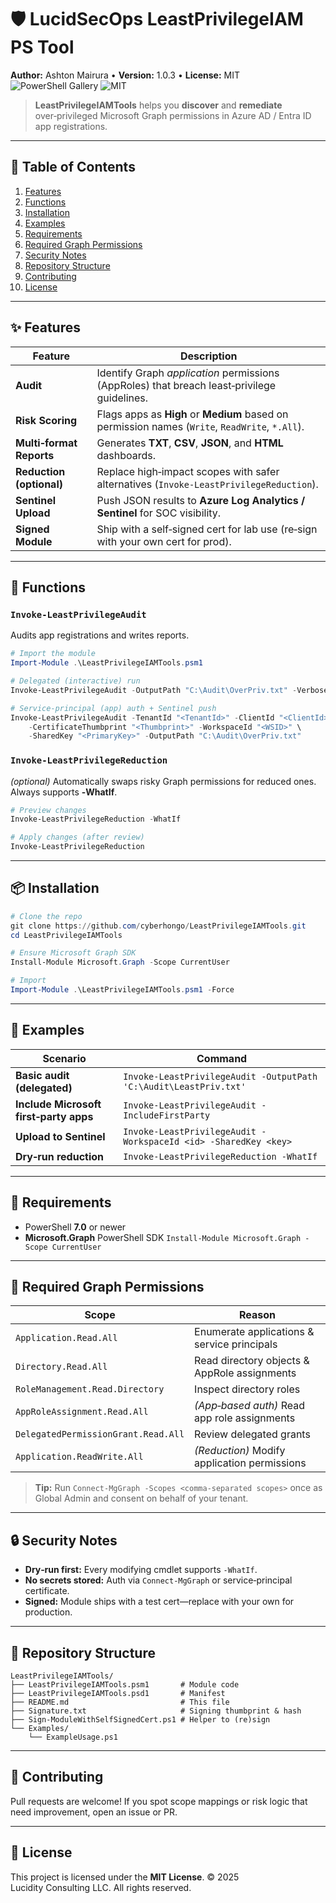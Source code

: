 # 🛡️ LucidSecOps LeastPrivilegeIAM PS Tool

**Author:** Ashton Mairura • **Version:** 1.0.3 • **License:** MIT
![PowerShell Gallery](https://img.shields.io/badge/PowerShellGallery-v1.0.3-blue?logo=powershell) ![MIT](https://img.shields.io/badge/License-MIT-green)

> **LeastPrivilegeIAMTools** helps you **discover** and **remediate** over‑privileged Microsoft Graph permissions in Azure AD / Entra ID app registrations.

---

## 📑 Table of Contents

1. [Features](#features)
2. [Functions](#functions)
3. [Installation](#installation)
4. [Examples](#examples)
5. [Requirements](#requirements)
6. [Required Graph Permissions](#required-graph-permissions)
7. [Security Notes](#security-notes)
8. [Repository Structure](#repository-structure)
9. [Contributing](#contributing)
10. [License](#license)

---

## ✨ Features

| Feature                  | Description                                                                                     |
| ------------------------ | ----------------------------------------------------------------------------------------------- |
| **Audit**                | Identify Graph *application* permissions (AppRoles) that breach least‑privilege guidelines.     |
| **Risk Scoring**         | Flags apps as **High** or **Medium** based on permission names (`Write`, `ReadWrite`, `*.All`). |
| **Multi‑format Reports** | Generates **TXT**, **CSV**, **JSON**, and **HTML** dashboards.                                  |
| **Reduction (optional)** | Replace high‑impact scopes with safer alternatives (`Invoke‑LeastPrivilegeReduction`).          |
| **Sentinel Upload**      | Push JSON results to **Azure Log Analytics / Sentinel** for SOC visibility.                     |
| **Signed Module**        | Ship with a self‑signed cert for lab use (re‑sign with your own cert for prod).                 |

---

## 🔧 Functions

### `Invoke‑LeastPrivilegeAudit`

Audits app registrations and writes reports.

```powershell
# Import the module
Import-Module .\LeastPrivilegeIAMTools.psm1

# Delegated (interactive) run
Invoke-LeastPrivilegeAudit -OutputPath "C:\Audit\OverPriv.txt" -Verbose

# Service‑principal (app) auth + Sentinel push
Invoke-LeastPrivilegeAudit -TenantId "<TenantId>" -ClientId "<ClientId>" \
    -CertificateThumbprint "<Thumbprint>" -WorkspaceId "<WSID>" \
    -SharedKey "<PrimaryKey>" -OutputPath "C:\Audit\OverPriv.txt"
```

### `Invoke‑LeastPrivilegeReduction`

*(optional)* Automatically swaps risky Graph permissions for reduced ones. Always supports **‑WhatIf**.

```powershell
# Preview changes
Invoke-LeastPrivilegeReduction -WhatIf

# Apply changes (after review)
Invoke-LeastPrivilegeReduction
```

---

## 📦 Installation

```powershell
# Clone the repo
git clone https://github.com/cyberhongo/LeastPrivilegeIAMTools.git
cd LeastPrivilegeIAMTools

# Ensure Microsoft Graph SDK
Install-Module Microsoft.Graph -Scope CurrentUser

# Import
Import-Module .\LeastPrivilegeIAMTools.psm1 -Force
```

---

## 🚀 Examples

| Scenario                               | Command                                                           |
| -------------------------------------- | ----------------------------------------------------------------- |
| **Basic audit (delegated)**            | `Invoke-LeastPrivilegeAudit -OutputPath 'C:\Audit\LeastPriv.txt'` |
| **Include Microsoft first‑party apps** | `Invoke-LeastPrivilegeAudit -IncludeFirstParty`                   |
| **Upload to Sentinel**                 | `Invoke-LeastPrivilegeAudit -WorkspaceId <id> -SharedKey <key>`   |
| **Dry‑run reduction**                  | `Invoke-LeastPrivilegeReduction -WhatIf`                          |

---

## 📝 Requirements

* PowerShell **7.0** or newer
* **Microsoft.Graph** PowerShell SDK
  `Install-Module Microsoft.Graph -Scope CurrentUser`

---

## 🔑 Required Graph Permissions

| Scope                               | Reason                                       |
| ----------------------------------- | -------------------------------------------- |
| `Application.Read.All`              | Enumerate applications & service principals  |
| `Directory.Read.All`                | Read directory objects & AppRole assignments |
| `RoleManagement.Read.Directory`     | Inspect directory roles                      |
| `AppRoleAssignment.Read.All`        | *(App‑based auth)* Read app role assignments |
| `DelegatedPermissionGrant.Read.All` | Review delegated grants                      |
| `Application.ReadWrite.All`         | *(Reduction)* Modify application permissions |

> **Tip:** Run `Connect‑MgGraph -Scopes <comma‑separated scopes>` once as Global Admin and consent on behalf of your tenant.

---

## 🔒 Security Notes

* **Dry‑run first:** Every modifying cmdlet supports `‑WhatIf`.
* **No secrets stored:** Auth via `Connect‑MgGraph` or service‑principal certificate.
* **Signed:** Module ships with a test cert—replace with your own for production.

---

## 📂 Repository Structure

```
LeastPrivilegeIAMTools/
├── LeastPrivilegeIAMTools.psm1       # Module code
├── LeastPrivilegeIAMTools.psd1       # Manifest
├── README.md                         # This file
├── Signature.txt                     # Signing thumbprint & hash
├── Sign-ModuleWithSelfSignedCert.ps1 # Helper to (re)sign
└── Examples/
    └── ExampleUsage.ps1
```

---

## 🙌 Contributing

Pull requests are welcome! If you spot scope mappings or risk logic that need improvement, open an issue or PR.

---

## 📄 License

This project is licensed under the **MIT License**.
© 2025 Lucidity Consulting LLC. All rights reserved.
